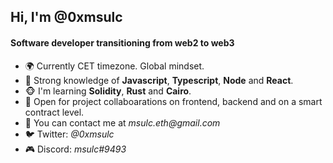 ## Hi, I'm @0xmsulc

#### Software developer transitioning from web2 to web3

<ul>
  <li>🌍 Currently CET timezone. Global mindset. </li>
  <li>🧠 Strong knowledge of <b>Javascript</b>, <b>Typescript</b>, <b>Node</b> and <b>React</b>.</li>
  <li>🐵 I'm learning <b>Solidity</b>, <b>Rust</b> and <b>Cairo</b>.</li>
  <li>🤝 Open for project collaboarations on frontend, backend and on a smart contract level.</li>
  <li>📧 You can contact me at <em>msulc.eth@gmail.com</em></li>
  <li>🐦 Twitter: <em>@0xmsulc</em></li>
  <li>🎮 Discord: <em>msulc#9493</em></li>
</ul>
